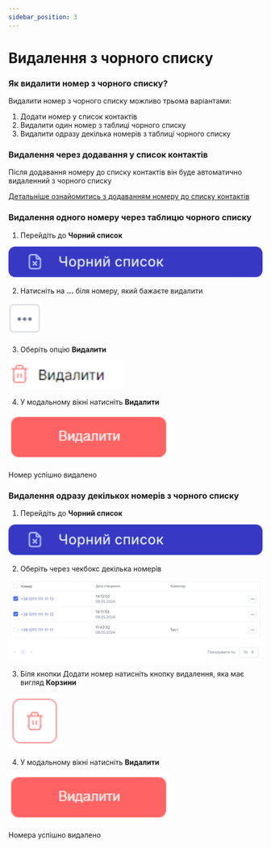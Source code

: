 ```yaml
---
sidebar_position: 3
---
```


# Видалення з чорного списку

### Як видалити номер з чорного списку?

Видалити номер з чорного списку можливо трьома варіантами:

1. Додати номер у список контактів
2. Видалити один номер з таблиці чорного списку
3. Видалити одразу декілька номерів з таблиці чорного списку

### Видалення через додавання у список контактів

Після додавання номеру до списку контактів він буде автоматично видаленний з чорного списку

[Детальніше ознайомитись з додаванням номеру до списку контактів](../contacts/create-contact.md)

### Видалення одного номеру через таблицю чорного списку

1. Перейдіть до **Чорний список**

![](../img/black-list/side-bar-black-list-tab.svg)

2. Натисніть на **...** біля номеру, який бажаєте видалити

![](../img/black-list/edit-button.svg)

3. Оберіть опцію **Видалити**

![](../img/black-list/delete-option.svg)

4. У модальному вікні натисніть **Видалити**

![](../img/black-list/delete-button.svg)

Номер успішно видалено

### Видалення одразу декількох номерів з чорного списку

1. Перейдіть до **Чорний список**

![](../img/black-list/side-bar-black-list-tab.svg)

2. Оберіть через чекбокс декілька номерів

![](../img/black-list/black-list-table.svg)

3. Біля кнопки Додати номер натисніть кнопку видалення, яка має вигляд **Корзини**

![](../img/black-list/delete-button-2.svg)

4. У модальному вікні натисніть **Видалити**

![](../img/black-list/delete-button.svg)

Номера успішно видалено

